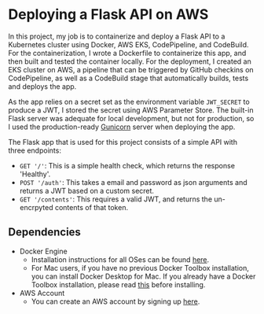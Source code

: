 # Deploying a Flask API on AWS

In this project, my job is to containerize and deploy a Flask API to a Kubernetes cluster using Docker, AWS EKS, CodePipeline, and CodeBuild. For the containerization, I wrote a Dockerfile to containerize this app, and then built and tested the container locally. For the deployment, I created an EKS cluster on AWS, a pipeline that can be triggered by GitHub checkins on CodePipeline, as well as a CodeBuild stage that automatically builds, tests and deploys the app.

As the app relies on a secret set as the environment variable `JWT_SECRET` to produce a JWT, I stored the secret using AWS Parameter Store. The built-in Flask server was adequate for local development, but not for production, so I used the production-ready [Gunicorn](https://gunicorn.org/) server when deploying the app.

The Flask app that is used for this project consists of a simple API with three endpoints:

- `GET '/'`: This is a simple health check, which returns the response 'Healthy'. 
- `POST '/auth'`: This takes a email and password as json arguments and returns a JWT based on a custom secret.
- `GET '/contents'`: This requires a valid JWT, and returns the un-encrpyted contents of that token. 

## Dependencies

- Docker Engine
    - Installation instructions for all OSes can be found [here](https://docs.docker.com/install/).
    - For Mac users, if you have no previous Docker Toolbox installation, you can install Docker Desktop for Mac. If you already have a Docker Toolbox installation, please read [this](https://docs.docker.com/docker-for-mac/docker-toolbox/) before installing.
 - AWS Account
     - You can create an AWS account by signing up [here](https://aws.amazon.com/#).
